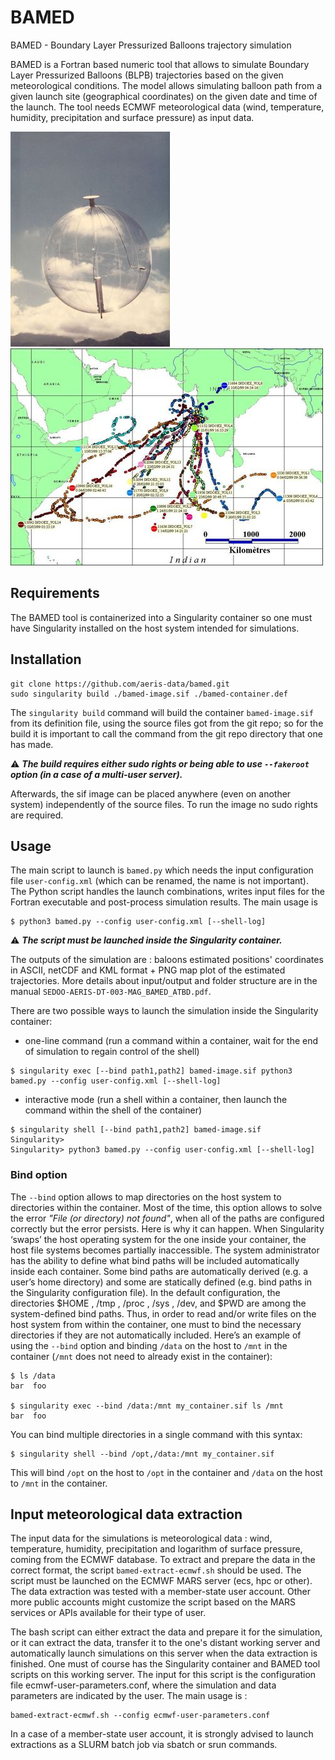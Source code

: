 # BAMED

BAMED - Boundary Layer Pressurized Balloons trajectory simulation

BAMED is a Fortran based numeric tool that allows to simulate Boundary Layer Pressurized Balloons (BLPB) trajectories based on the given meteorological conditions. The model allows simulating balloon path from a given launch site (geographical coordinates) on the given date and time of the launch. The tool needs ECMWF meteorological data (wind, temperature, humidity, precipitation and surface pressure) as input data.

![](balloon.jpg) ![](balloon_map.jpg)

## Requirements
The BAMED tool is containerized into a Singularity container so one must have Singularity installed on the host system intended for simulations.

## Installation
```
git clone https://github.com/aeris-data/bamed.git
sudo singularity build ./bamed-image.sif ./bamed-container.def
```

The `singularity build` command will build the container `bamed-image.sif` from its definition file, using the source files got from the git repo; so for the build it is important to call the command from the git repo directory that one has made.

⚠️ ***The build requires either sudo rights or being able to use `--fakeroot` option (in a case of a multi-user server).*** 

Afterwards, the sif image can be placed anywhere (even on another system) independently of the source files. To run the image no sudo rights are required.

## Usage
The main script to launch is `bamed.py` which needs the input configuration file `user-config.xml` (which can be renamed, the name is not important). The Python script handles the launch combinations, writes input files for the Fortran executable and post-process simulation results. The main usage is 
```
$ python3 bamed.py --config user-config.xml [--shell-log]
```

⚠️ ***The script must be launched inside the Singularity container.*** 

The outputs of the simulation are : baloons estimated positions' coordinates in ASCII, netCDF and KML format + PNG map plot of the estimated trajectories. More details about input/output and folder structure are in the manual `SEDOO-AERIS-DT-003-MAG_BAMED_ATBD.pdf`.

There are two possible ways to launch the simulation inside the Singularity container:
- one-line command (run a command within a container, wait for the end of simulation to regain control of the shell)
```
$ singularity exec [--bind path1,path2] bamed-image.sif python3 bamed.py --config user-config.xml [--shell-log]
```
- interactive mode (run a shell within a container, then launch the command within the shell of the container)
```
$ singularity shell [--bind path1,path2] bamed-image.sif
Singularity>
Singularity> python3 bamed.py --config user-config.xml [--shell-log]
```

### Bind option

The `--bind` option allows to map directories on the host system to directories within the container. Most of the time, this option allows to solve the error *"File (or directory) not found"*, when all of the paths are configured correctly but the error persists. Here is why it can happen. When Singularity ‘swaps’ the host operating system for the one inside your container, the host file systems becomes partially inaccessible. The system administrator has the ability to define what bind paths will be included automatically inside each container. Some bind paths are automatically derived (e.g. a user’s home directory) and some are statically defined (e.g. bind paths in the Singularity configuration file). In the default configuration, the directories $HOME , /tmp , /proc , /sys , /dev, and $PWD are among the system-defined bind paths. Thus, in order to read and/or write files on the host system from within the container, one must to bind the necessary directories if they are not automatically included. Here’s an example of using the `--bind` option and binding `/data` on the host to `/mnt` in the container (`/mnt` does not need to already exist in the container):

```
$ ls /data
bar  foo

$ singularity exec --bind /data:/mnt my_container.sif ls /mnt
bar  foo
```

You can bind multiple directories in a single command with this syntax:

```
$ singularity shell --bind /opt,/data:/mnt my_container.sif
```

This will bind `/opt` on the host to `/opt` in the container and `/data` on the host to `/mnt` in the container.

## Input meteorological data extraction
The input data for the simulations is meteorological data : wind, temperature, humidity, precipitation and logarithm of surface pressure, coming from the ECMWF database. To extract and prepare the data in the correct format, the script `bamed-extract-ecmwf.sh` should be used. The script must be launched on the ECMWF MARS server (ecs, hpc or other). The data extraction was tested with a member-state user account. Other more public accounts might customize the script based on the MARS services or APIs available for their type of user.

The bash script can either extract the data and prepare it for the simulation, or it can extract the data, transfer it to the one's distant working server and automatically launch simulations on this server when the data extraction is finished. One must of course has the Singularity container and BAMED tool scripts on this working server. The input for this script is the configuration file ecmwf-user-parameters.conf, where the simulation and data parameters are indicated by the user. The main usage is :
```
bamed-extract-ecmwf.sh --config ecmwf-user-parameters.conf
```
In a case of a member-state user account, it is strongly advised to launch extractions as a SLURM batch job via sbatch or srun commands.
